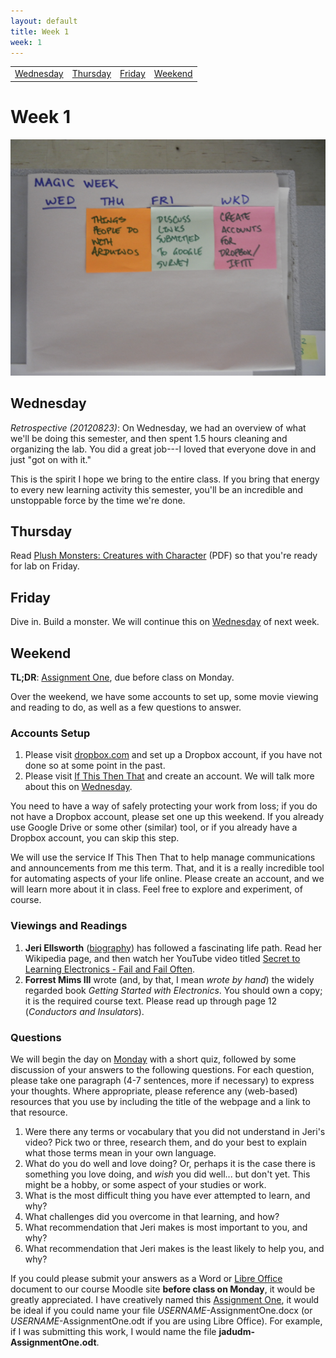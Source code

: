 ```yaml
---
layout: default
title: Week 1
week: 1
---
```


<table>
<tr>
	<td> <a href="#Wednesday">Wednesday</a> </td>
	<td> <a href="#Thursday">Thursday</a> </td>
	<td> <a href="#Friday">Friday</a> </td>
	<td> <a href="#Weekend">Weekend</a> </td>
</tr></table>

# Week 1

<p align="center"> 
	<img src="images/w00-600.png" alt="Week 0"/>
</p>

<a id='Wednesday'> </a>
## Wednesday

*Retrospective (20120823)*: On Wednesday, we had an overview of what we'll be doing this semester, and then spent 1.5 hours cleaning and organizing the lab. You did a great job---I loved that everyone dove in and just "got on with it." 

This is the spirit I hope we bring to the entire class. If you bring that energy to every new learning activity this semester, you'll be an incredible and unstoppable force by the time we're done.

<a id='Thursday'> </a>
## Thursday

Read [Plush Monsters: Creatures with Character](http://dlnmh9ip6v2uc.cloudfront.net/learn/materials/28/monsters.pdf) (PDF) so that you're ready for lab on Friday.

<a id='Friday'> </a>
## Friday

Dive in. Build a monster. We will continue this on [Wednesday](w01.html#Wednesday) of next week.

<a id='Weekend'> </a>
## Weekend

**TL;DR**: [Assignment One](http://goo.gl/WBtl7), due before class on Monday.

Over the weekend, we have some accounts to set up, some movie viewing and reading to do, as well as a few questions to answer.

### Accounts Setup
1. Please visit [dropbox.com](http://db.tt/zgUQOl6A) and set up a Dropbox account, if you have not done so at some point in the past.
1. Please visit [If This Then That](http://ifttt.com) and create an account. We will talk more about this on [Wednesday](w01.html#Monday).

You need to have a way of safely protecting your work from loss; if you do not have a Dropbox account, please set one up this weekend. If you already use Google Drive or some other (similar) tool, or if you already have a Dropbox account, you can skip this step.

We will use the service If This Then That to help manage communications and announcements from me this term. That, and it is a really incredible tool for automating aspects of your life online. Please create an account, and we will learn more about it in class. Feel free to explore and experiment, of course.

### Viewings and Readings

1. **Jeri Ellsworth** ([biography](http://en.wikipedia.org/wiki/Jeri_Ellsworth)) has followed a fascinating life path. Read her Wikipedia page, and then watch her YouTube video titled [Secret to Learning Electronics - Fail and Fail Often](http://www.youtube.com/watch?v=xhQ7d3BK3KQ).
1. **Forrest Mims III** wrote (and, by that, I mean *wrote by hand*) the widely regarded book *Getting Started with Electronics*. You should own a copy; it is the required course text. Please read up through page 12 (*Conductors and Insulators*).

### Questions

We will begin the day on [Monday](w01.html#Monday) with a short quiz, followed by some discussion of your answers to the following questions. For each question, please take one paragraph (4-7 sentences, more if necessary) to express your thoughts. Where appropriate, please reference any (web-based) resources that you use by including the title of the webpage and a link to that resource.

1. Were there any terms or vocabulary that you did not understand in Jeri's video? Pick two or three, research them, and do your best to explain what those terms mean in your own language.
1. What do you do well and love doing? Or, perhaps it is the case there is something you love doing, and *wish* you did well... but don't yet. This might be a hobby, or some aspect of your studies or work.
1. What is the most difficult thing you have ever attempted to learn, and why? 
1. What challenges did you overcome in that learning, and how?
1. What recommendation that Jeri makes is most important to you, and why?
1. What recommendation that Jeri makes is the least likely to help you, and why?

If you could please submit your answers as a Word or [Libre Office](http://www.libreoffice.org/)  document to our course Moodle site **before class on Monday**, it would be greatly appreciated. I have creatively named this <a href="http://moodle.berea.edu/mod/assignment/view.php?id=52327">Assignment One</a>, it would be ideal if you could name your file *USERNAME*-AssignmentOne.docx (or *USERNAME*-AssignmentOne.odt if you are using Libre Office). For example, if I was submitting this work, I would name the file **jadudm-AssignmentOne.odt**.
